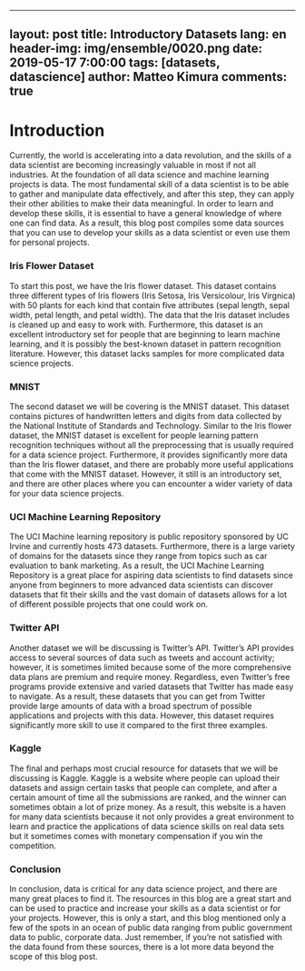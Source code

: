 ﻿
---
layout: post
title: Introductory Datasets
lang: en
header-img: img/ensemble/0020.png
date: 2019-05-17 7:00:00
tags: [datasets, datascience]
author: Matteo Kimura
comments: true
---




# Introduction

Currently, the world is accelerating into a data revolution, and the skills of a data scientist are becoming increasingly valuable in most if not all industries. At the foundation of all data science and machine learning projects is data. The most fundamental skill of a data scientist is to be able to gather and manipulate data effectively, and after this step, they can apply their other abilities to make their data meaningful. In order to learn and develop these skills, it is essential to have a general knowledge of where one can find data. As a result, this blog post compiles some data sources that you can use to develop your skills as a data scientist or even use them for personal projects.

### Iris Flower Dataset

To start this post, we have the Iris flower dataset. This dataset contains three different types of Iris flowers (Iris Setosa, Iris Versicolour, Iris Virgnica) with 50 plants for each kind that contain five attributes (sepal length, sepal width, petal length, and petal width). The data that the Iris dataset includes is cleaned up and easy to work with. Furthermore, this dataset is an excellent introductory set for people that are beginning to learn machine learning, and it is possibly the best-known dataset in pattern recognition literature. However, this dataset lacks samples for more complicated data science projects.

### MNIST

The second dataset we will be covering is the MNIST dataset. This dataset contains pictures of handwritten letters and digits from data collected by the National Institute of Standards and Technology. Similar to the Iris flower dataset, the MNIST dataset is excellent for people learning pattern recognition techniques without all the preprocessing that is usually required for a data science project. Furthermore, it provides significantly more data than the Iris flower dataset, and there are probably more useful applications that come with the MNIST dataset. However, it still is an introductory set, and there are other places where you can encounter a wider variety of data for your data science projects.

### UCI Machine Learning Repository

The UCI Machine learning repository is public repository sponsored by UC Irvine and currently hosts 473 datasets. Furthermore, there is a large variety of domains for the datasets since they range from topics such as car evaluation to bank marketing. As a result, the UCI Machine Learning Repository is a great place for aspiring data scientists to find datasets since anyone from beginners to more advanced data scientists can discover datasets that fit their skills and the vast domain of datasets allows for a lot of different possible projects that one could work on.

### Twitter API

Another dataset we will be discussing is Twitter’s API. Twitter’s API provides access to several sources of data such as tweets and account activity; however, it is sometimes limited because some of the more comprehensive data plans are premium and require money. Regardless, even Twitter’s free programs provide extensive and varied datasets that Twitter has made easy to navigate. As a result, these datasets that you can get from Twitter provide large amounts of data with a broad spectrum of possible applications and projects with this data. However, this dataset requires significantly more skill to use it compared to the first three examples.

### Kaggle

The final and perhaps most crucial resource for datasets that we will be discussing is Kaggle. Kaggle is a website where people can upload their datasets and assign certain tasks that people can complete, and after a certain amount of time all the submissions are ranked, and the winner can sometimes obtain a lot of prize money. As a result, this website is a haven for many data scientists because it not only provides a great environment to learn and practice the applications of data science skills on real data sets but it sometimes comes with monetary compensation if you win the competition. 

### Conclusion

In conclusion, data is critical for any data science project, and there are many great places to find it. The resources in this blog are a great start and can be used to practice and increase your skills as a data scientist or for your projects. However, this is only a start, and this blog mentioned only a few of the spots in an ocean of public data ranging from public government data to public, corporate data. Just remember, if you’re not satisfied with the data found from these sources, there is a lot more data beyond the scope of this blog post.